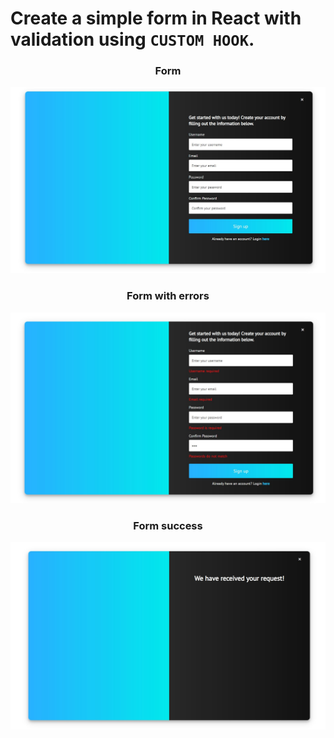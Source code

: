 # Create a simple form in React with validation using `CUSTOM HOOK`.

<div align="center">
  <h3>Form</h3>
  <img src="screenshots/form.jpg" />

  <h3>Form with errors</h3>
  <img  src="screenshots/form-errors.jpg" />

  <h3>Form success</h3>
  <img src="screenshots/form-success.jpg" />
</div>

